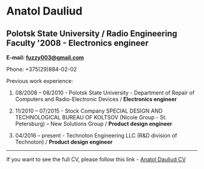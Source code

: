 # Anatol Dauliud

## Polotsk State University / Radio Engineering Faculty '2008 - Electronics engineer

**E-mail: fuzzy003@gmail.com**

Phone: +375(29)884-02-02

Previous work experience:

1. 08/2008 – 08/2010 - Polotsk State University - Department of Repair of Computers and Radio-Electronic Devices / **Electronics engineer**

2. 11/2010 – 07/2015 - Stock Company SPECIAL DESIGN AND TECHNOLOGICAL BUREAU OF KOLTSOV (Nicole Group - St. Petersburg) – New Solutions Group / **Product design engineer**

3. 04/2016 – present - Technoton Engineering LLC (R&D division of Technoton) / **Product design engineer**

---

If you want to see the full CV, please follow this link - [Anatol Dauliud CV](https://spidervs.github.io/rsschool-cv/)
